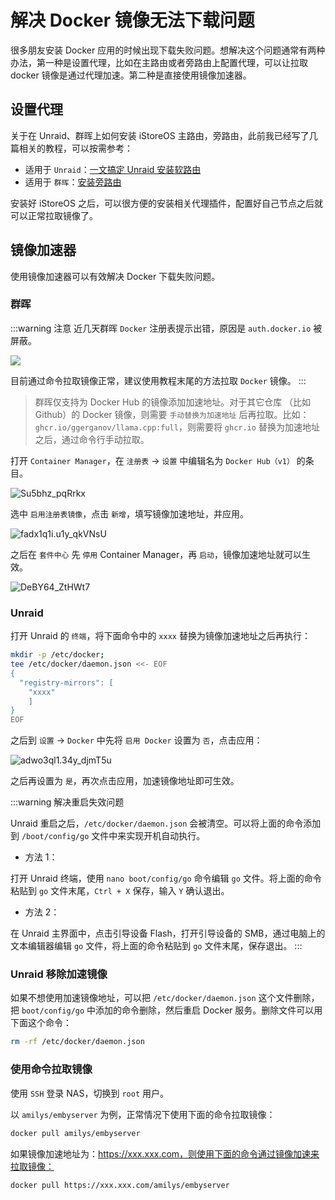 # 解决 Docker 镜像无法下载问题

很多朋友安装 Docker 应用的时候出现下载失败问题。想解决这个问题通常有两种办法，第一种是设置代理，比如在主路由或者旁路由上配置代理，可以让拉取 docker 镜像是通过代理加速。第二种是直接使用镜像加速器。

## 设置代理

关于在 Unraid、群晖上如何安装 iStoreOS 主路由，旁路由，此前我已经写了几篇相关的教程，可以按需参考：

- 适用于 `Unraid`：[一文搞定 Unraid 安装软路由](/unraid/router.md)
- 适用于 `群晖`：[安装旁路由](/synology/router.md)

安装好 iStoreOS 之后，可以很方便的安装相关代理插件，配置好自己节点之后就可以正常拉取镜像了。

## 镜像加速器

使用镜像加速器可以有效解决 Docker 下载失败问题。

### 群晖

:::warning 注意
近几天群晖 `Docker` 注册表提示出错，原因是 `auth.docker.io` 被屏蔽。

![](https://img.slarker.me/wiki/gx32fa50.xef.webp)

目前通过命令拉取镜像正常，建议使用教程末尾的方法拉取 `Docker` 镜像。
:::

> 群晖仅支持为 Docker Hub 的镜像添加加速地址。对于其它仓库 （比如 Github）的 Docker 镜像，则需要 `手动替换为加速地址` 后再拉取。比如：`ghcr.io/ggerganov/llama.cpp:full`，则需要将 `ghcr.io` 替换为加速地址之后，通过命令行手动拉取。

打开 `Container Manager`，在 `注册表` -> `设置` 中编辑名为 `Docker Hub（v1）` 的条目。

![Su5bhz_pqRrkx](https://img.slarker.me/wiki/Su5bhz_pqRrkx.png)

选中 `启用注册表镜像`，点击 `新增`，填写镜像加速地址，并应用。

![fadx1q1i.u1y_qkVNsU](https://img.slarker.me/wiki/fadx1q1i.u1y_qkVNsU.png)

之后在 `套件中心` 先 `停用` Container Manager，再 `启动`，镜像加速地址就可以生效。

![DeBY64_ZtHWt7](https://img.slarker.me/wiki/DeBY64_ZtHWt7.png)

### Unraid

打开 Unraid 的 `终端`，将下面命令中的 `xxxx` 替换为镜像加速地址之后再执行：

```sh
mkdir -p /etc/docker;
tee /etc/docker/daemon.json <<- EOF
{
  "registry-mirrors": [
    "xxxx"
    ]
}
EOF
```

之后到 `设置` -> `Docker` 中先将 `启用 Docker` 设置为 `否`，点击应用：

![adwo3ql1.34y_djmT5u](https://img.slarker.me/wiki/adwo3ql1.34y_djmT5u.png)

之后再设置为 `是`，再次点击应用，加速镜像地址即可生效。

:::warning 解决重启失效问题

Unraid 重启之后，`/etc/docker/daemon.json` 会被清空。可以将上面的命令添加到 `/boot/config/go` 文件中来实现开机自动执行。

- 方法 1：

打开 Unraid 终端，使用 `nano boot/config/go` 命令编辑 `go` 文件。将上面的命令粘贴到 `go` 文件末尾，`Ctrl + X` 保存，输入 `Y` 确认退出。

- 方法 2：

在 Unraid 主界面中，点击引导设备 Flash，打开引导设备的 SMB，通过电脑上的文本编辑器编辑 `go` 文件，将上面的命令粘贴到 `go` 文件末尾，保存退出。
:::

### Unraid 移除加速镜像

如果不想使用加速镜像地址，可以把 `/etc/docker/daemon.json` 这个文件删除，把 `boot/config/go` 中添加的命令删除，然后重启 Docker 服务。删除文件可以用下面这个命令：

```sh
rm -rf /etc/docker/daemon.json
```

### 使用命令拉取镜像

使用 `SSH` 登录 NAS，切换到 `root` 用户。

以 `amilys/embyserver` 为例，正常情况下使用下面的命令拉取镜像：

```sh
docker pull amilys/embyserver
```

如果镜像加速地址为：https://xxx.xxx.com，则使用下面的命令通过镜像加速来拉取镜像：

```sh
docker pull https://xxx.xxx.com/amilys/embyserver
```